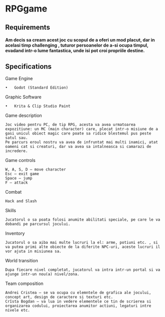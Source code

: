 # RPGgame

## Requirements

#### Am decis sa cream acest joc cu scopul de a oferi un mod placut, dar in acelasi timp challenging , tuturor persoanelor de a-si ocupa timpul, evadand intr-o lume fantastica, unde isi pot croi propriile destine.
	
## Specifications 

Game Engine
	
	•	Godot (Standard Edition)
Graphic Software 
	
	•	Krita & Clip Studio Paint

Game description

	Joc video pentru PC, de tip RPG, acesta va avea urmatoarea expozitiune: un MC (main character) care, plecat intr-o misiune de a gasi unicul obiect magic care poate sa ridice blestemul pus peste satul sau. 
	Pe parcurs eroul nostru va avea de infruntat mai multi inamici, atat oameni cat si creaturi, dar va avea sa intalneasca si camarazi de incredere.

Game controls	

	W, A, S, D – move character
	Esc – exit game
	Space – jump
	F – attack
	
Combat

	Hack and Slash	
	
Skills

	Jucatorul o sa poata folosi anumite abilitati speciale, pe care le va dobandi pe parcursul jocului.
	
Inventory

	Jucatorul o sa aiba mai multe lucruri la el: arme, potiuni etc. , si va putea primi alte obiecte de la diferite NPC-uri, aceste lucruri il vor ajuta in misiunea sa.
	
World transition

	Dupa fiecare nivel completat, jucatorul va intra intr-un portal si va ajunge intr-un nou(a) nivel/zona.
	
Team composition

	Andrei Cristea – se va ocupa cu elemntele de grafica ale jocului, concept art, design de caractere si texturi etc.
	Crîsta Bogdan – va lua in vedere elementele ce tin de scrierea si organizarea codului, proiectarea anumitor actiuni, legaturi intre nivele etc.
